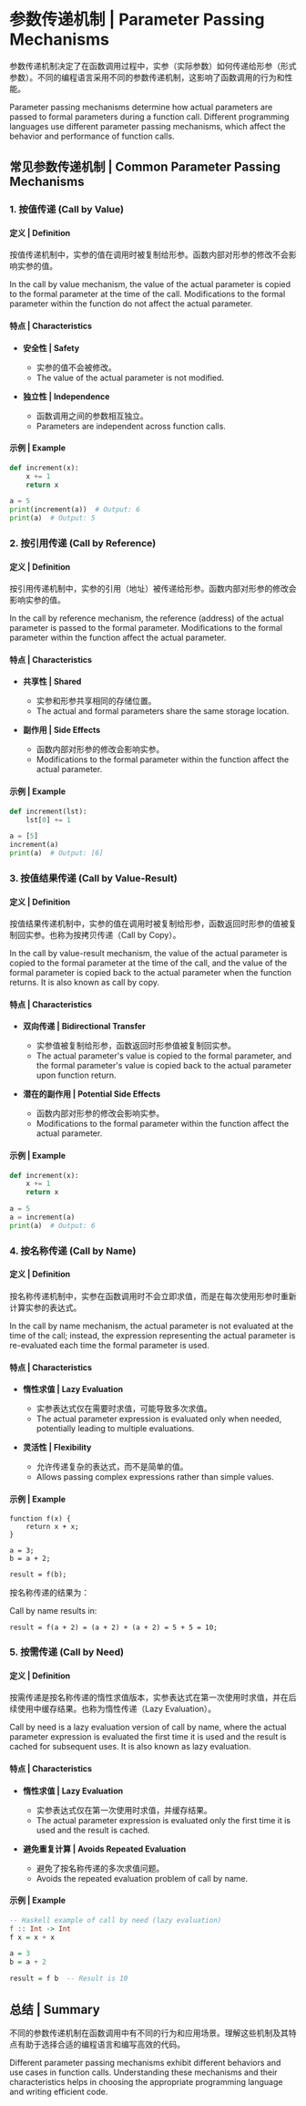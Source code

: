 # 参数传递机制 | Parameter Passing Mechanisms

参数传递机制决定了在函数调用过程中，实参（实际参数）如何传递给形参（形式参数）。不同的编程语言采用不同的参数传递机制，这影响了函数调用的行为和性能。

Parameter passing mechanisms determine how actual parameters are passed to formal parameters during a function call. Different programming languages use different parameter passing mechanisms, which affect the behavior and performance of function calls.

## 常见参数传递机制 | Common Parameter Passing Mechanisms

### 1. 按值传递 (Call by Value)

#### 定义 | Definition

按值传递机制中，实参的值在调用时被复制给形参。函数内部对形参的修改不会影响实参的值。

In the call by value mechanism, the value of the actual parameter is copied to the formal parameter at the time of the call. Modifications to the formal parameter within the function do not affect the actual parameter.

#### 特点 | Characteristics

- **安全性 | Safety**
  - 实参的值不会被修改。
  - The value of the actual parameter is not modified.

- **独立性 | Independence**
  - 函数调用之间的参数相互独立。
  - Parameters are independent across function calls.

#### 示例 | Example

```python
def increment(x):
    x += 1
    return x

a = 5
print(increment(a))  # Output: 6
print(a)  # Output: 5
```

### 2. 按引用传递 (Call by Reference)

#### 定义 | Definition

按引用传递机制中，实参的引用（地址）被传递给形参。函数内部对形参的修改会影响实参的值。

In the call by reference mechanism, the reference (address) of the actual parameter is passed to the formal parameter. Modifications to the formal parameter within the function affect the actual parameter.

#### 特点 | Characteristics

- **共享性 | Shared**
  - 实参和形参共享相同的存储位置。
  - The actual and formal parameters share the same storage location.

- **副作用 | Side Effects**
  - 函数内部对形参的修改会影响实参。
  - Modifications to the formal parameter within the function affect the actual parameter.

#### 示例 | Example

```python
def increment(lst):
    lst[0] += 1

a = [5]
increment(a)
print(a)  # Output: [6]
```

### 3. 按值结果传递 (Call by Value-Result)

#### 定义 | Definition

按值结果传递机制中，实参的值在调用时被复制给形参，函数返回时形参的值被复制回实参。也称为按拷贝传递（Call by Copy）。

In the call by value-result mechanism, the value of the actual parameter is copied to the formal parameter at the time of the call, and the value of the formal parameter is copied back to the actual parameter when the function returns. It is also known as call by copy.

#### 特点 | Characteristics

- **双向传递 | Bidirectional Transfer**
  - 实参值被复制给形参，函数返回时形参值被复制回实参。
  - The actual parameter's value is copied to the formal parameter, and the formal parameter's value is copied back to the actual parameter upon function return.

- **潜在的副作用 | Potential Side Effects**
  - 函数内部对形参的修改会影响实参。
  - Modifications to the formal parameter within the function affect the actual parameter.

#### 示例 | Example

```python
def increment(x):
    x += 1
    return x

a = 5
a = increment(a)
print(a)  # Output: 6
```

### 4. 按名称传递 (Call by Name)

#### 定义 | Definition

按名称传递机制中，实参在函数调用时不会立即求值，而是在每次使用形参时重新计算实参的表达式。

In the call by name mechanism, the actual parameter is not evaluated at the time of the call; instead, the expression representing the actual parameter is re-evaluated each time the formal parameter is used.

#### 特点 | Characteristics

- **惰性求值 | Lazy Evaluation**
  - 实参表达式仅在需要时求值，可能导致多次求值。
  - The actual parameter expression is evaluated only when needed, potentially leading to multiple evaluations.

- **灵活性 | Flexibility**
  - 允许传递复杂的表达式，而不是简单的值。
  - Allows passing complex expressions rather than simple values.

#### 示例 | Example

```plaintext
function f(x) {
    return x + x;
}

a = 3;
b = a + 2;

result = f(b);
```

按名称传递的结果为：

Call by name results in:

```plaintext
result = f(a + 2) = (a + 2) + (a + 2) = 5 + 5 = 10;
```

### 5. 按需传递 (Call by Need)

#### 定义 | Definition

按需传递是按名称传递的惰性求值版本，实参表达式在第一次使用时求值，并在后续使用中缓存结果。也称为惰性传递（Lazy Evaluation）。

Call by need is a lazy evaluation version of call by name, where the actual parameter expression is evaluated the first time it is used and the result is cached for subsequent uses. It is also known as lazy evaluation.

#### 特点 | Characteristics

- **惰性求值 | Lazy Evaluation**
  - 实参表达式仅在第一次使用时求值，并缓存结果。
  - The actual parameter expression is evaluated only the first time it is used and the result is cached.

- **避免重复计算 | Avoids Repeated Evaluation**
  - 避免了按名称传递的多次求值问题。
  - Avoids the repeated evaluation problem of call by name.

#### 示例 | Example

```haskell
-- Haskell example of call by need (lazy evaluation)
f :: Int -> Int
f x = x + x

a = 3
b = a + 2

result = f b  -- Result is 10
```

## 总结 | Summary

不同的参数传递机制在函数调用中有不同的行为和应用场景。理解这些机制及其特点有助于选择合适的编程语言和编写高效的代码。

Different parameter passing mechanisms exhibit different behaviors and use cases in function calls. Understanding these mechanisms and their characteristics helps in choosing the appropriate programming language and writing efficient code.
